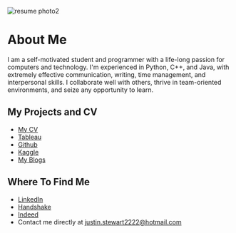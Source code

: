 ![resume photo2](https://user-images.githubusercontent.com/95455528/164583441-7f178a6f-6a01-4f1a-8ad1-12e510752ad9.jpg)

# About Me
I am a self-motivated student and programmer with a life-long passion for computers and technology. I'm experienced in Python, C++, and Java, with extremely effective communication, writing, time management, and interpersonal skills. I collaborate well with others, thrive in team-oriented environments, and seize any opportunity to learn.
## My Projects and CV
- [My CV](https://drive.google.com/file/d/12qML39rVR0xPOuY9_CB2F9O_AZkAo1QR/view?usp=sharing)
- [Tableau](https://public.tableau.com/app/profile/justin.stewart3367)
- [Github](https://github.com/NotBlasto)
- [Kaggle](https://www.kaggle.com/blastokaggle/code)
- [My Blogs](https://cpt307justinstewart.blogspot.com/)

## Where To Find Me
- [LinkedIn](https://www.linkedin.com/in/justin-stewart-a0ba0b237/)
- [Handshake](https://app.joinhandshake.com/stu/users/40181005)
- [Indeed](https://my.indeed.com/resume?hl=en&co=US&from=gnav-messaging--messaging-webapp)
-  Contact me directly at justin.stewart2222@hotmail.com
